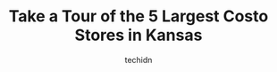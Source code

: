 ---
layout: ampstory
image: https://i0.wp.com/paketmu.com/wp-content/uploads/2023/06/costco-wholesale-0-in-kansas-1686370702.jpeg?resize=640,853
author: techidn
featured: false
description: Explore the diverse Costo Store scene in Kansas, home to an incredible selection of 5 establishments catering to every taste. Whether youre in search of iconic favorites or undiscovered tre
title: Take a Tour of the 5 Largest Costo Stores in Kansas
cover:
   title: Take a Tour of the 5 Largest Costo Stores in Kansas
   subtitle: RICKPATE
   background: https://paketmu.com/wp-content/uploads/2023/06/costco-wholesale-0-in-kansas-1686370702.jpeg

pages: 
 - layout: thirds
   top: <h1>#1 Costco Wholesale</h1>
   bottom: "<p>Costco is a great store for anyone looking for bulk items at discounted prices. The store offers a wide variety of products, from groceries to electronics, and the prices</p>"
   background: https://paketmu.com/wp-content/uploads/2023/06/costco-wholesale-1-in-kansas-1686370703.jpeg
   backgroundblur: true
 - layout: thirds
   top: <h1>#2 Costco Wholesale</h1>
   bottom: "<p>Good service for hearing appliances.Shoppers in the store are pleasant, til they get in their motorized vehicles,  which turns them into armholes.Dont buy green pea sna</p>"
   background: https://paketmu.com/wp-content/uploads/2023/06/costco-wholesale-2-in-kansas-1686370704.jpeg
   cta:
      link: https://paketmu.com/take-a-tour-of-the-5-largest-costo-stores-in-kansas/
      text: Take a Tour of the 5 Largest Costo Stores in Kansas
 - layout: thirds
   top: <h1>#3 Costco Wholesale</h1>
   bottom: "<p>We had a very good experience. I like the way things are layed out and easy to access. The clerk at the food court was helpful and cheerful even though she was having to </p>"
   background: https://paketmu.com/wp-content/uploads/2023/06/costco-wholesale-3-in-kansas-1686370704.jpeg
   cta:
      link: https://paketmu.com/take-a-tour-of-the-5-largest-costo-stores-in-kansas/
      text: Take a Tour of the 5 Largest Costo Stores in Kansas
 - layout: thirds
   top: <h1>#4 Costco Wholesale</h1>
   bottom: "<p>1600 NW 88th St, Kansas City, MO 64155, United States</p>"
   background: https://images.unsplash.com/photo-1547366785-564103df7e13?ixlib=rb-4.0.3&ixid=MnwxMjA3fDB8MHxwaG90by1wYWdlfHx8fGVufDB8fHx8&auto=format&fit=crop&w=640&h=853&q=80
   cta:
      link: https://paketmu.com/take-a-tour-of-the-5-largest-costo-stores-in-kansas/
      text: Take a Tour of the 5 Largest Costo Stores in Kansas
 - layout: thirds
   top: <h1>#5 Costco Wholesale</h1>
   bottom: "<p>9700 E Kellogg Dr, Wichita, KS 67207, United States</p>"
   background: https://images.unsplash.com/photo-1618005182384-a83a8bd57fbe?ixlib=rb-4.0.3&ixid=MnwxMjA3fDB8MHxwaG90by1wYWdlfHx8fGVufDB8fHx8&auto=format&fit=crop&w=640&h=853&q=80
   cta:
      link: https://paketmu.com/take-a-tour-of-the-5-largest-costo-stores-in-kansas/
      text: Take a Tour of the 5 Largest Costo Stores in Kansas

 - layout: thirds
   middle: Continue reading...
   background: https://images.unsplash.com/photo-1533998839656-76f5e4b2bccb?ixlib=rb-4.0.3&ixid=MnwxMjA3fDB8MHxwaG90by1wYWdlfHx8fGVufDB8fHx8&auto=format&fit=crop&w=640&h=853&q=80
   cta:
      link: https://paketmu.com/take-a-tour-of-the-5-largest-costo-stores-in-kansas/
      text: Take a Tour of the 5 Largest Costo Stores in Kansas
      
---
